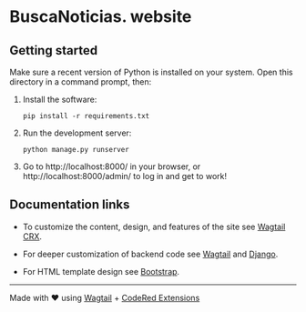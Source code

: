 # BuscaNoticias. website

## Getting started

Make sure a recent version of Python is installed on your system.
Open this directory in a command prompt, then:

1. Install the software:
   ```
   pip install -r requirements.txt
   ```

2. Run the development server:
   ```
   python manage.py runserver
   ```

3. Go to http://localhost:8000/ in your browser, or http://localhost:8000/admin/
   to log in and get to work!

## Documentation links

* To customize the content, design, and features of the site see
  [Wagtail CRX](https://docs.coderedcorp.com/wagtail-crx/).

* For deeper customization of backend code see
  [Wagtail](http://docs.wagtail.io/) and
  [Django](https://docs.djangoproject.com/).

* For HTML template design see [Bootstrap](https://getbootstrap.com/).

---

Made with ♥ using [Wagtail](https://wagtail.io/) +
[CodeRed Extensions](https://www.coderedcorp.com/cms/)
